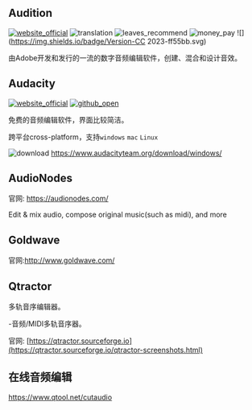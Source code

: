 ## Audition
[![website_official](https://gitbook07.oss-cn-hangzhou.aliyuncs.com/website_official.svg)](https://www.adobe.com/products/audition.html) ![translation](https://gitbook07.oss-cn-hangzhou.aliyuncs.com/translation.svg) ![leaves_recommend](https://gitbook07.oss-cn-hangzhou.aliyuncs.com/leaves_rec.svg) ![money_pay](https://gitbook07.oss-cn-hangzhou.aliyuncs.com/money_pay.svg) ![](https://img.shields.io/badge/Version-CC 2023-ff55bb.svg)

由Adobe开发和发行的一流的数字音频编辑软件，创建、混合和设计音效。

## Audacity
[![website_official](https://gitbook07.oss-cn-hangzhou.aliyuncs.com/website_official.svg)](http://www.audacityteam.org/) [![github_open](https://gitbook07.oss-cn-hangzhou.aliyuncs.com/github_open.svg)](https://github.com/audacity/audacity)

免费的音频编辑软件，界面比较简洁。

跨平台cross-platform，支持`windows` `mac` `Linux`

![download](https://gitbook07.oss-cn-hangzhou.aliyuncs.com/download.svg) https://www.audacityteam.org/download/windows/

## AudioNodes

官网: https://audionodes.com/

Edit & mix audio, compose original music\(such as midi\), and more


## Goldwave

官网:http://www.goldwave.com/

## Qtractor

多轨音序编辑器。

-音频/MIDI多轨音序器。

官网: [https://qtractor.sourceforge.io](https://qtractor.sourceforge.io/qtractor-screenshots.html)

## 在线音频编辑

https://www.qtool.net/cutaudio